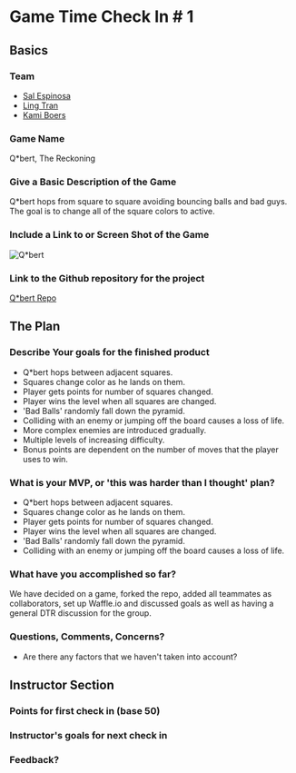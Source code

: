 # Game Time Check In # 1

## Basics

### Team
- [Sal Espinosa](https://github.com/s-espinosa)
- [Ling Tran](https://github.com/lingtran)
- [Kami Boers](https://github.com/kamiboers)

### Game Name

Q*bert, The Reckoning

### Give a Basic Description of the Game

Q*bert hops from square to square avoiding bouncing balls and bad guys. The goal is to change all of the square colors to active. 

### Include a Link to or Screen Shot of the Game

![Q*bert](https://upload.wikimedia.org/wikipedia/en/5/5e/Qbert.png)

### Link to the Github repository for the project
[Q*bert Repo](https://github.com/s-espinosa/qbert)

## The Plan

### Describe Your goals for the finished product

- Q*bert hops between adjacent squares.
- Squares change color as he lands on them.
- Player gets points for number of squares changed.
- Player wins the level when all squares are changed.
- 'Bad Balls' randomly fall down the pyramid.
- Colliding with an enemy or jumping off the board causes a loss of life.
- More complex enemies are introduced gradually.
- Multiple levels of increasing difficulty.
- Bonus points are dependent on the number of moves that the player uses to win.

### What is your MVP, or 'this was harder than I thought' plan?

- Q*bert hops between adjacent squares.
- Squares change color as he lands on them.
- Player gets points for number of squares changed.
- Player wins the level when all squares are changed.
- 'Bad Balls' randomly fall down the pyramid.
- Colliding with an enemy or jumping off the board causes a loss of life.

### What have you accomplished so far?

We have decided on a game, forked the repo, added all teammates as collaborators, set up Waffle.io and discussed goals as well as having a general DTR discussion for the group.

### Questions, Comments, Concerns?

- Are there any factors that we haven't taken into account?

## Instructor Section

### Points for first check in (base 50)

### Instructor's goals for next check in

### Feedback?
